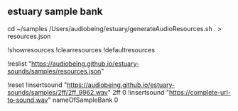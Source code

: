 ## estuary sample bank
cd ~/samples
/Users/audiobeing/estuary/generateAudioResources.sh . > resources.json

!showresources
!clearresources
!defaultresources

!reslist "https://audiobeing.github.io/estuary-sounds/samples/resources.json"

!reset
!insertsound "https://audiobeing.github.io/estuary-sounds/samples/2ff/2ff_9962.wav" 2ff 0
!insertsound "https://complete-url-to-sound.wav" nameOfSampleBank 0